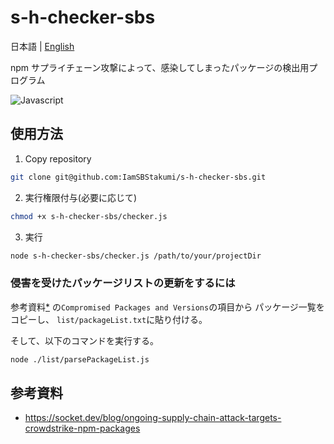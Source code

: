 # s-h-checker-sbs

日本語 | [English](./README.md)

npm サプライチェーン攻撃によって、感染してしまったパッケージの検出用プログラム

![Javascript](https://img.shields.io/badge/-Javascript-F2C63C.svg?logo=javascript&style=for-the-badge)

## 使用方法

1. Copy repository

```bash
git clone git@github.com:IamSBStakumi/s-h-checker-sbs.git
```

2. 実行権限付与(必要に応じて)

```bash
chmod +x s-h-checker-sbs/checker.js
```

3. 実行

```bash
node s-h-checker-sbs/checker.js /path/to/your/projectDir
```

### 侵害を受けたパッケージリストの更新をするには

参考資料[\*](https://socket.dev/blog/ongoing-supply-chain-attack-targets-crowdstrike-npm-packages) の`Compromised Packages and Versions`の項目から
パッケージ一覧をコピーし、 `list/packageList.txt`に貼り付ける。

そして、以下のコマンドを実行する。

```bash
node ./list/parsePackageList.js
```

## 参考資料

- https://socket.dev/blog/ongoing-supply-chain-attack-targets-crowdstrike-npm-packages

